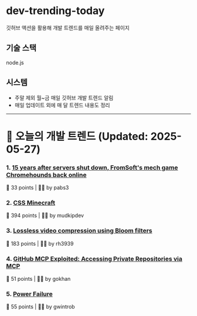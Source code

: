# dev-trending-today
깃허브 액션을 활용해 개발 트렌드를 매일 올려주는 페이지

## 기술 스택
node.js
## 시스템
- 주말 제외 월~금 매일 깃허브 개발 트렌드 알림
- 매일 업데이트 외에 매 달 트렌드 내용도 정리
---

# 📰 오늘의 개발 트렌드 (Updated: 2025-05-27)

### 1. [15 years after servers shut down, FromSoft's mech game Chromehounds back online](https://www.readonlymemo.com/interview-15-years-after-the-servers-shut-down-fromsofts-singular-mech-game-chromehounds-is-back-online/)
💬 33 points | 🧑‍💻 by pabs3

### 2. [CSS Minecraft](https://benjaminaster.com/css-minecraft/)
💬 394 points | 🧑‍💻 by mudkipdev

### 3. [Lossless video compression using Bloom filters](https://github.com/ross39/new_bloom_filter_repo/blob/main/README.md)
💬 183 points | 🧑‍💻 by rh3939

### 4. [GitHub MCP Exploited: Accessing Private Repositories via MCP](https://invariantlabs.ai/blog/mcp-github-vulnerability)
💬 51 points | 🧑‍💻 by gokhan

### 5. [Power Failure](https://www.gwintrob.com/power-failure-review/)
💬 55 points | 🧑‍💻 by gwintrob

